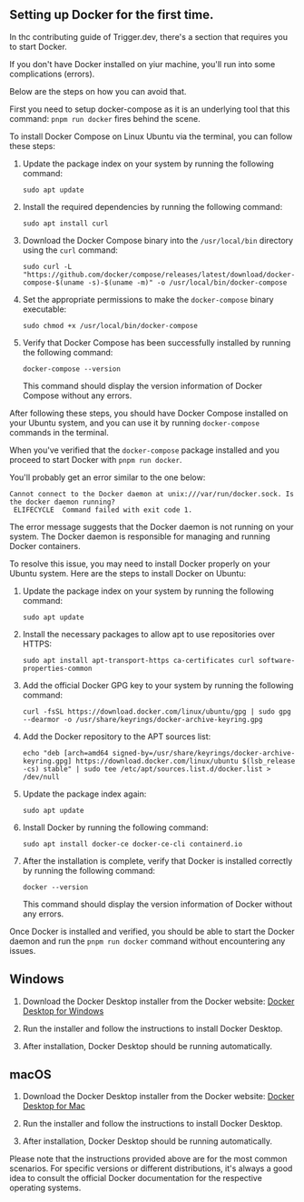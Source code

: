 ## Setting up Docker for the first time.

In thc contributing guide of Trigger.dev, there's a section that requires you to start Docker.

If you don't have Docker installed on yiur machine, you'll run into some complications (errors).

Below are the steps on how you can avoid that.

First you need to setup docker-compose as it is an underlying tool that this command: `pnpm run docker` fires behind the scene.

To install Docker Compose on Linux Ubuntu via the terminal, you can follow these steps:

1. Update the package index on your system by running the following command:

   ```shell
   sudo apt update
   ```

2. Install the required dependencies by running the following command:

   ```shell
   sudo apt install curl
   ```

3. Download the Docker Compose binary into the `/usr/local/bin` directory using the `curl` command:

   ```shell
   sudo curl -L "https://github.com/docker/compose/releases/latest/download/docker-compose-$(uname -s)-$(uname -m)" -o /usr/local/bin/docker-compose
   ```

4. Set the appropriate permissions to make the `docker-compose` binary executable:

   ```shell
   sudo chmod +x /usr/local/bin/docker-compose
   ```

5. Verify that Docker Compose has been successfully installed by running the following command:

   ```shell
   docker-compose --version
   ```

   This command should display the version information of Docker Compose without any errors.

After following these steps, you should have Docker Compose installed on your Ubuntu system, and you can use it by running `docker-compose` commands in the terminal.

When you've verified that the `docker-compose` package installed and you proceed to start Docker with `pnpm run docker`.

You'll probably get an error similar to the one below:

```shell
Cannot connect to the Docker daemon at unix:///var/run/docker.sock. Is the docker daemon running?
 ELIFECYCLE  Command failed with exit code 1.
```

The error message suggests that the Docker daemon is not running on your system. The Docker daemon is responsible for managing and running Docker containers.

To resolve this issue, you may need to install Docker properly on your Ubuntu system. Here are the steps to install Docker on Ubuntu:

1. Update the package index on your system by running the following command:

   ```shell
   sudo apt update
   ```

2. Install the necessary packages to allow apt to use repositories over HTTPS:

   ```shell
   sudo apt install apt-transport-https ca-certificates curl software-properties-common
   ```

3. Add the official Docker GPG key to your system by running the following command:

   ```shell
   curl -fsSL https://download.docker.com/linux/ubuntu/gpg | sudo gpg --dearmor -o /usr/share/keyrings/docker-archive-keyring.gpg
   ```

4. Add the Docker repository to the APT sources list:

   ```shell
   echo "deb [arch=amd64 signed-by=/usr/share/keyrings/docker-archive-keyring.gpg] https://download.docker.com/linux/ubuntu $(lsb_release -cs) stable" | sudo tee /etc/apt/sources.list.d/docker.list > /dev/null
   ```

5. Update the package index again:

   ```shell
   sudo apt update
   ```

6. Install Docker by running the following command:

   ```shell
   sudo apt install docker-ce docker-ce-cli containerd.io
   ```

7. After the installation is complete, verify that Docker is installed correctly by running the following command:

   ```shell
   docker --version
   ```

   This command should display the version information of Docker without any errors.

Once Docker is installed and verified, you should be able to start the Docker daemon and run the `pnpm run docker` command without encountering any issues.

## Windows

1. Download the Docker Desktop installer from the Docker website: [Docker Desktop for Windows](https://www.docker.com/products/docker-desktop)

2. Run the installer and follow the instructions to install Docker Desktop.

3. After installation, Docker Desktop should be running automatically.

## macOS

1. Download the Docker Desktop installer from the Docker website: [Docker Desktop for Mac](https://www.docker.com/products/docker-desktop)

2. Run the installer and follow the instructions to install Docker Desktop.

3. After installation, Docker Desktop should be running automatically.

Please note that the instructions provided above are for the most common scenarios. For specific versions or different distributions, it's always a good idea to consult the official Docker documentation for the respective operating systems.
